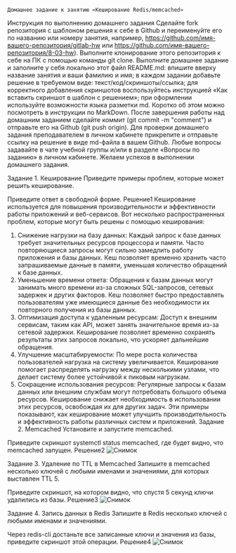                                                                                       Домашнее задание к занятию «Кеширование Redis/memcached»
Инструкция по выполнению домашнего задания
Сделайте fork репозитория c шаблоном решения к себе в Github и переименуйте его по названию или номеру занятия, например, https://github.com/имя-вашего-репозитория/gitlab-hw или https://github.com/имя-вашего-репозитория/8-03-hw).
Выполните клонирование этого репозитория к себе на ПК с помощью команды git clone.
Выполните домашнее задание и заполните у себя локально этот файл README.md:
впишите вверху название занятия и ваши фамилию и имя;
в каждом задании добавьте решение в требуемом виде: текст/код/скриншоты/ссылка;
для корректного добавления скриншотов воспользуйтесь инструкцией «Как вставить скриншот в шаблон с решением»;
при оформлении используйте возможности языка разметки md. Коротко об этом можно посмотреть в инструкции по MarkDown.
После завершения работы над домашним заданием сделайте коммит (git commit -m "comment") и отправьте его на Github (git push origin).
Для проверки домашнего задания преподавателем в личном кабинете прикрепите и отправьте ссылку на решение в виде md-файла в вашем Github.
Любые вопросы задавайте в чате учебной группы и/или в разделе «Вопросы по заданию» в личном кабинете.
Желаем успехов в выполнении домашнего задания.

Задание 1. Кеширование
Приведите примеры проблем, которые может решить кеширование.

Приведите ответ в свободной форме.
Решение1
Кеширование используется для повышения производительности и эффективности работы приложений и веб-сервисов. Вот несколько распространенных проблем, которые могут быть решены с помощью кеширования:
1. Снижение нагрузки на базу данных: Каждый запрос к базе данных требует значительных ресурсов процессора и памяти. Часто повторяющиеся запросы могут сильно замедлить работу приложения и базы данных. Кеш позволяет временно хранить часто запрашиваемые данные в памяти, уменьшая количество обращений к базе данных.
2. Уменьшение времени ответа: Обращения к базам данных могут занимать много времени из-за сложных SQL-запросов, сетевых задержек и других факторов. Кеш позволяет быстро предоставлять пользователям уже имеющиеся данные без необходимости их повторного получения из базы данных.
3. Оптимизация доступа к удаленным ресурсам: Доступ к внешним сервисам, таким как API, может занять значительное время из-за сетевой задержки. Кеширование позволяет временно сохранять результаты этих запросов локально, что ускоряет дальнейшие обращения.
4. Улучшение масштабируемости: По мере роста количества пользователей нагрузка на систему увеличивается. Кеширование помогает распределять нагрузку между несколькими узлами, что делает систему более устойчивой к пиковым нагрузкам.
5. Сокращение использования ресурсов: Регулярные запросы к базам данных или внешним службам могут потребовать большого объема ресурсов. Кеширование снижает необходимость в использовании этих ресурсов, освобождая их для других задач.
Эти примеры показывают, как кеширование может улучшить производительность и эффективность работы различных систем и приложений.
Задание 2. Memcached
Установите и запустите memcached.

Приведите скриншот systemctl status memcached, где будет видно, что memcached запущен.
Решение2
![Снимок](https://github.com/user-attachments/assets/c1b2a53c-9f6e-4dec-9849-61221da7f574)

Задание 3. Удаление по TTL в Memcached
Запишите в memcached несколько ключей с любыми именами и значениями, для которых выставлен TTL 5.

Приведите скриншот, на котором видно, что спустя 5 секунд ключи удалились из базы.
Решение3
![Снимок](https://github.com/user-attachments/assets/92d7573f-fe06-4436-8ffe-dda91b567470)

Задание 4. Запись данных в Redis
Запишите в Redis несколько ключей с любыми именами и значениями.

Через redis-cli достаньте все записанные ключи и значения из базы, приведите скриншот этой операции.
Решение4
![Снимок](https://github.com/user-attachments/assets/dafe70d5-5dcd-4f25-91cf-a9c7be70f6f0)
